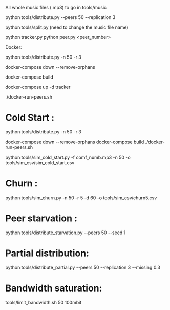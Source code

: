 All whole music files (.mp3) to go in tools/music

python tools/distribute.py --peers 50 --replication 3

python tools/split.py (need to change the music file name)

python tracker.py
python peer.py <peer_number>




Docker:

python tools/distribute.py -n 50 -r 3

docker-compose down --remove-orphans

docker-compose build

docker-compose up -d tracker

./docker-run-peers.sh


# Cold Start :
python tools/distribute.py -n 50 -r 3

docker-compose down --remove-orphans
docker-compose build
./docker-run-peers.sh  

python tools/sim_cold_start.py -f comf_numb.mp3 -n 50 -o tools/sim_csv/sim_cold_start.csv

# Churn :
python tools/sim_churn.py -n 50 -r 5 -d 60 -o tools/sim_csv/churn5.csv 

# Peer starvation : 
python tools/distribute_starvation.py --peers 50 --seed 1

# Partial distribution:
python tools/distribute_partial.py --peers 50 --replication 3 --missing 0.3

# Bandwidth saturation:
tools/limit_bandwidth.sh 50 100mbit
